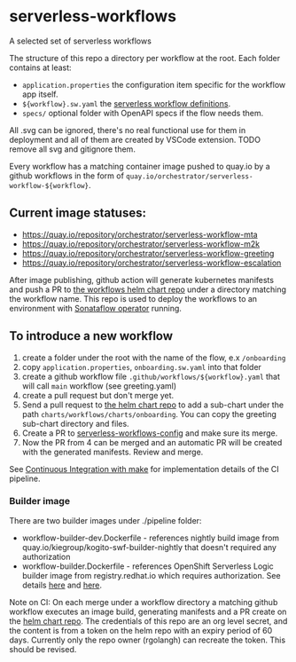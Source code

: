 # serverless-workflows

A selected set of serverless workflows

The structure of this repo a directory per workflow at the root. Each folder
contains at least:
- `application.properties` the configuration item specific for the workflow app itself.
- `${workflow}.sw.yaml`    the [serverless workflow definitions][1].
- `specs/`                 optional folder with OpenAPI specs if the flow needs them.

All .svg can be ignored, there's no real functional use for them in deployment
and all of them are created by VSCode extension. TODO remove all svg and gitignore them.

Every workflow has a matching container image pushed to quay.io by a github workflows
in the form of `quay.io/orchestrator/serverless-workflow-${workflow}`.

## Current image statuses:

- https://quay.io/repository/orchestrator/serverless-workflow-mta
- https://quay.io/repository/orchestrator/serverless-workflow-m2k 
- https://quay.io/repository/orchestrator/serverless-workflow-greeting
- https://quay.io/repository/orchestrator/serverless-workflow-escalation


After image publishing, github action will generate kubernetes manifests and push a PR to [the workflows helm chart repo][3]
under a directory matching the workflow name. This repo is used to deploy the workflows to an environment 
with [Sonataflow operator][2] running. 

## To introduce a new workflow
1. create a folder under the root with the name of the flow, e.x `/onboarding`
2. copy `application.properties`, `onboarding.sw.yaml` into that folder  
3. create a github workflow file `.github/workflows/${workflow}.yaml` that will call `main` workflow (see greeting.yaml) 
4. create a pull request but don't merge yet.
5. Send a pull request to [the helm chart repo][3] to add a sub-chart 
   under the path `charts/workflows/charts/onboarding`. You can copy the greeting sub-chart directory and files. 
6. Create a PR to [serverless-workflows-config][3] and make sure its merge.
7. Now the PR from 4 can be merged and an automatic PR will be created with the generated manifests. Review and merge. 
   
See [Continuous Integration with make](make.md) for implementation details of the CI pipeline.

### Builder image
There are two builder images under ./pipeline folder:
- workflow-builder-dev.Dockerfile - references nightly build image from quay.io/kiegroup/kogito-swf-builder-nightly that doesn't required any authorization
- workflow-builder.Dockerfile - references OpenShift Serverless Logic builder image from registry.redhat.io which requires authorization. See details [here](https://catalog.redhat.com/software/containers/openshift-serverless-1-tech-preview/logic-swf-builder-rhel8/6483079349c48023fc262858?architecture=amd64&image=65e1a56104e00058ecdd52eb&container-tabs=gti) and [here](https://access.redhat.com/terms-based-registry/accounts).


Note on CI:
On each merge under a workflow directory a matching github workflow executes 
an image build, generating manifests and a PR create on the [helm chart repo][3]. 
The credentials of this repo are an org level secret, and the content is from a token 
on the helm repo with an expiry period of 60 days. Currently only the repo owner (rgolangh) can 
recreate the token. This should be revised. 

[1]: https://github.com/serverlessworkflow/specification/blob/main/specification.md
[2]: https://github.com/apache/incubator-kie-kogito-serverless-operator/
[3]: https://github.com/parodos-dev/serverless-workflows-config
